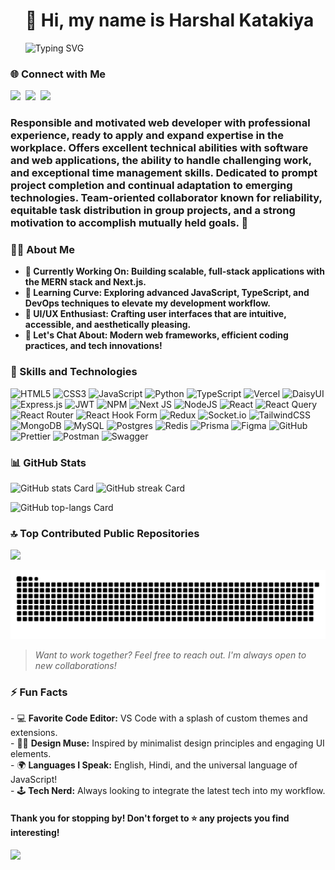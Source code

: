 <div id="toc">
  <ul align="left" style="list-style: none; list-position: inside;">
    <summary>
      <h1>
        👋 Hi, my name is Harshal Katakiya
      </h1>
      <p align="left">
        <img src="https://readme-typing-svg.herokuapp.com?font=Fira+Code&size=20&duration=4000&pause=500&color=F7B801&width=435&lines=Building+Innovative+Web+Applications;Experienced+MERN+Stack+Developer;Let's+Create+Something+Amazing!+%F0%9F%9A%80" alt="Typing SVG" />
      </p>
    </summary>
  </ul>
</div>

### 🌐 Connect with Me

<p align="left"><a href="https://github.com/Harshalkatakiya" target="_blank"><img src="https://img.shields.io/badge/GitHub-100000?style=flat&logo=github&logoColor=white" height="28" style="margin-right: 4px"></a> <a href="https://www.instagram.com/harshal_katakiya_" target="_blank"><img src="https://img.shields.io/badge/Instagram-E4405F?style=flat&logo=instagram&logoColor=white" height="28" style="margin-right: 4px"></a> <a href="https://www.linkedin.com/in/harshal-katakiya" target="_blank"><img src="https://img.shields.io/badge/LinkedIn-0077B5?style=flat&logo=linkedin&logoColor=white" height="28" style="margin-right: 4px"></a></p>

**<h3 align="left">Responsible and motivated web developer with professional experience, ready to apply and expand expertise in the workplace. Offers excellent technical abilities with software and web applications, the ability to handle challenging work, and exceptional time management skills. Dedicated to prompt project completion and continual adaptation to emerging technologies. Team-oriented collaborator known for reliability, equitable task distribution in group projects, and a strong motivation to accomplish mutually held goals. 🚀</h3>**

### 👨‍💻 About Me

- **🔭 Currently Working On: Building scalable, full-stack applications with the MERN stack and Next.js.**
- **🌱 Learning Curve: Exploring advanced JavaScript, TypeScript, and DevOps techniques to elevate my development workflow.**
- **🎨 UI/UX Enthusiast: Crafting user interfaces that are intuitive, accessible, and aesthetically pleasing.**
- **💬 Let's Chat About: Modern web frameworks, efficient coding practices, and tech innovations!**

### 💼 Skills and Technologies

![HTML5](https://img.shields.io/badge/html5-%23E34F26.svg?style=flat&logo=html5&logoColor=white) ![CSS3](https://img.shields.io/badge/css3-%231572B6.svg?style=flat&logo=css3&logoColor=white) ![JavaScript](https://img.shields.io/badge/javascript-%23323330.svg?style=flat&logo=javascript&logoColor=%23F7DF1E) ![Python](https://img.shields.io/badge/python-3670A0?style=flat&logo=python&logoColor=ffdd54) ![TypeScript](https://img.shields.io/badge/typescript-%23007ACC.svg?style=flat&logo=typescript&logoColor=white) ![Vercel](https://img.shields.io/badge/vercel-%23000000.svg?style=flat&logo=vercel&logoColor=white) ![DaisyUI](https://img.shields.io/badge/daisyui-5A0EF8?style=flat&logo=daisyui&logoColor=white) ![Express.js](https://img.shields.io/badge/express.js-%23404d59.svg?style=flat&logo=express&logoColor=%2361DAFB) ![JWT](https://img.shields.io/badge/JWT-black?style=flat&logo=JSON%20web%20tokens) ![NPM](https://img.shields.io/badge/NPM-%23CB3837.svg?style=flat&logo=npm&logoColor=white) ![Next JS](https://img.shields.io/badge/Next-black?style=flat&logo=next.js&logoColor=white) ![NodeJS](https://img.shields.io/badge/node.js-6DA55F?style=flat&logo=node.js&logoColor=white) ![React](https://img.shields.io/badge/react-%2320232a.svg?style=flat&logo=react&logoColor=%2361DAFB) ![React Query](https://img.shields.io/badge/-React%20Query-FF4154?style=flat&logo=react%20query&logoColor=white) ![React Router](https://img.shields.io/badge/React_Router-CA4245?style=flat&logo=react-router&logoColor=white) ![React Hook Form](https://img.shields.io/badge/React%20Hook%20Form-%23EC5990.svg?style=flat&logo=reacthookform&logoColor=white) ![Redux](https://img.shields.io/badge/redux-%23593d88.svg?style=flat&logo=redux&logoColor=white) ![Socket.io](https://img.shields.io/badge/Socket.io-black?style=flat&logo=socket.io&badgeColor=010101) ![TailwindCSS](https://img.shields.io/badge/tailwindcss-%2338B2AC.svg?style=flat&logo=tailwind-css&logoColor=white) ![MongoDB](https://img.shields.io/badge/MongoDB-%234ea94b.svg?style=flat&logo=mongodb&logoColor=white) ![MySQL](https://img.shields.io/badge/mysql-4479A1.svg?style=flat&logo=mysql&logoColor=white) ![Postgres](https://img.shields.io/badge/postgres-%23316192.svg?style=flat&logo=postgresql&logoColor=white) ![Redis](https://img.shields.io/badge/redis-%23DD0031.svg?style=flat&logo=redis&logoColor=white) ![Prisma](https://img.shields.io/badge/Prisma-3982CE?style=flat&logo=Prisma&logoColor=white) ![Figma](https://img.shields.io/badge/figma-%23F24E1E.svg?style=flat&logo=figma&logoColor=white) ![GitHub](https://img.shields.io/badge/github-%23121011.svg?style=flat&logo=github&logoColor=white) ![Prettier](https://img.shields.io/badge/prettier-%23F7B93E.svg?style=flat&logo=prettier&logoColor=black) ![Postman](https://img.shields.io/badge/Postman-FF6C37?style=flat&logo=postman&logoColor=white) ![Swagger](https://img.shields.io/badge/-Swagger-%23Clojure?style=flat&logo=swagger&logoColor=white)

### 📊 GitHub Stats

<p align="left">
  <img width="48%" src="https://github-readme-stats.vercel.app/api?username=Harshalkatakiya&theme=blue_navy&hide_title=false&hide_rank=false&show_icons=false&include_all_commits=false&count_private=true&line_height=23" alt="GitHub stats Card" />
  <img width="48%" src="https://streak-stats.demolab.com/?user=Harshalkatakiya&theme=blue-green&hide_border=false&date_format=M+j%5B%2C+Y%5D&mode=daily&hide_total_contributions=false&hide_current_streak=false&hide_longest_streak=false&card_height=200" alt="GitHub streak Card" />
</p>

<p align="left">
  <img width="48%" src="https://github-readme-stats.vercel.app/api/top-langs?username=Harshalkatakiya&theme=gotham&hide_title=false&layout=compact&langs_count=8&hide_progress=false&card_width=400" alt="GitHub top-langs Card" />
</p>

### 🔝 Top Contributed Public Repositories

![](https://github-contributor-stats.vercel.app/api?username=Harshalkatakiya&limit=5&theme=radical&combine_all_yearly_contributions=true)

![Snake animation](https://raw.githubusercontent.com/Harshalkatakiya/Harshalkatakiya/output/github-contribution-grid-snake-dark.svg)
> _Want to work together? Feel free to reach out. I'm always open to new collaborations!_

### ⚡ Fun Facts

<div style="animation: fadeIn 3s;">
- 💻 <b>Favorite Code Editor:</b> VS Code with a splash of custom themes and extensions.<br />
- 🧑‍🎨 <b>Design Muse:</b> Inspired by minimalist design principles and engaging UI elements.<br />
- 🌍 <b>Languages I Speak:</b> English, Hindi, and the universal language of JavaScript!<br />
- 🕹️ <b>Tech Nerd:</b> Always looking to integrate the latest tech into my workflow.
</div>

#### <p style="animation: fadeIn 2s;">Thank you for stopping by! Don't forget to ⭐️ any projects you find interesting!</p>

[![](https://visitcount.itsvg.in/api?id=Harshalkatakiya&icon=5&color=1)](https://visitcount.itsvg.in)
